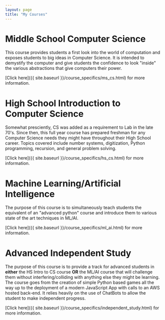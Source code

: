 ```yaml
---
layout: page
title: "My Courses"
---
```


# Middle School Computer Science

This course provides students a first look into the world of computation
and exposes students to big ideas in Computer Science. It is intended to demystify
the computer and give students the confidence to look "inside" the various
abstractions that give computers their power.

[Click here]({{ site.baseurl }}/course_specifics/ms_cs.html) for more information.

# High School Introduction to Computer Science

Somewhat presciently, CS was added as a requirement to Lab in the late 70's.
Since then, this full year course has prepared freshman for any Computer Science
needs they might have throughout their High School career. Topics covered
include number systems, digitization, Python programming, recursion, and
general problem solving.

[Click here]({{ site.baseurl }}/course_specifics/hs_cs.html) for more information.

# Machine Learning/Artificial Intelligence

The purpose of this course is to simultaneously teach students the equivalent of
an "advanced python" course and introduce them to various state of the art
techniques in ML/AI.

[Click here]({{ site.baseurl }}/course_specifics/ml_ai.html) for more information.


# Advanced Independent Study

The purpose of this course is to provide a track for advanced students in
**either** the HS Intro to CS course **OR** the ML/AI course that will challenge
them without interfering/colliding with anything else they might be learning.
The course goes from the creation of simple Python based games all the way up to
the deployment of a modern JavaScript App with calls to an AWS hosted back-end.
It relies heavily on the use of ChatBots to allow the student to make
independent progress.

[Click here]({{ site.baseurl }}/course_specifics/independent_study.html) for more information.
